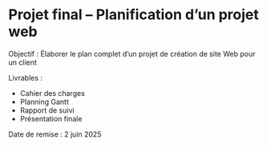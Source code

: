 # Projet final – Planification d’un projet web

Objectif : Élaborer le plan complet d’un projet de création de site Web pour un client

Livrables :
- Cahier des charges
- Planning Gantt
- Rapport de suivi
- Présentation finale

Date de remise : 2 juin 2025
